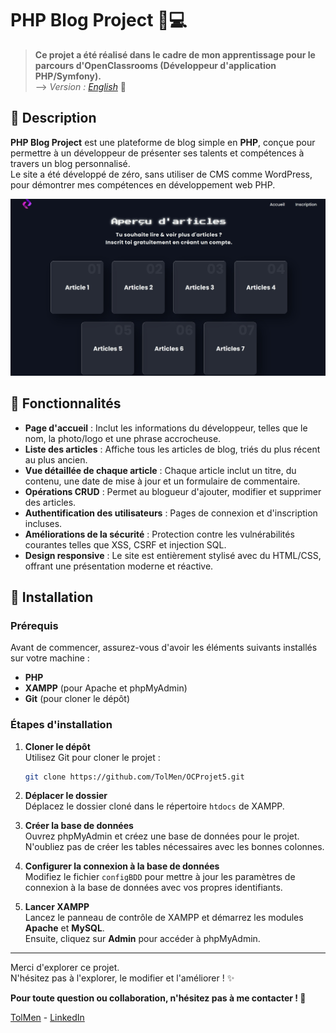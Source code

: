 # PHP Blog Project 📝💻

> **Ce projet a été réalisé dans le cadre de mon apprentissage pour le parcours d'OpenClassrooms (Développeur d'application PHP/Symfony).**  
> --> *Version : [English](README.md)* 📖

## 📖 Description

**PHP Blog Project** est une plateforme de blog simple en **PHP**, conçue pour permettre à un développeur de présenter ses talents et compétences à travers un blog personnalisé.  
Le site a été développé de zéro, sans utiliser de CMS comme WordPress, pour démontrer mes compétences en développement web PHP.

![Aperçu du projet Blog](screenshot.jpg)

## 🚀 Fonctionnalités

- **Page d'accueil** : Inclut les informations du développeur, telles que le nom, la photo/logo et une phrase accrocheuse.
- **Liste des articles** : Affiche tous les articles de blog, triés du plus récent au plus ancien.
- **Vue détaillée de chaque article** : Chaque article inclut un titre, du contenu, une date de mise à jour et un formulaire de commentaire.
- **Opérations CRUD** : Permet au blogueur d'ajouter, modifier et supprimer des articles.
- **Authentification des utilisateurs** : Pages de connexion et d'inscription incluses.
- **Améliorations de la sécurité** : Protection contre les vulnérabilités courantes telles que XSS, CSRF et injection SQL.
- **Design responsive** : Le site est entièrement stylisé avec du HTML/CSS, offrant une présentation moderne et réactive.

## 🚧 Installation

### Prérequis

Avant de commencer, assurez-vous d'avoir les éléments suivants installés sur votre machine :

- **PHP**
- **XAMPP** (pour Apache et phpMyAdmin)
- **Git** (pour cloner le dépôt)

### Étapes d'installation

1. **Cloner le dépôt**  
   Utilisez Git pour cloner le projet :  
   ```sh
   git clone https://github.com/TolMen/OCProjet5.git
   ```
2. **Déplacer le dossier**  
   Déplacez le dossier cloné dans le répertoire `htdocs` de XAMPP.

3. **Créer la base de données**  
   Ouvrez phpMyAdmin et créez une base de données pour le projet. <br>
   N'oubliez pas de créer les tables nécessaires avec les bonnes colonnes.

5. **Configurer la connexion à la base de données**  
   Modifiez le fichier `configBDD` pour mettre à jour les paramètres de connexion à la base de données avec vos propres identifiants.

6. **Lancer XAMPP**  
   Lancez le panneau de contrôle de XAMPP et démarrez les modules **Apache** et **MySQL**. <br>
   Ensuite, cliquez sur **Admin** pour accéder à phpMyAdmin.

---

Merci d'explorer ce projet.  
N'hésitez pas à l'explorer, le modifier et l'améliorer ! ✨  

**Pour toute question ou collaboration, n'hésitez pas à me contacter ! 📩**

[TolMen](https://github.com/TolMen) - [LinkedIn](https://www.linkedin.com/in/jessyfrachisse/)

